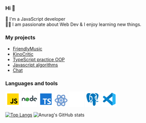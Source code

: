 ### Hi 👋

🌱 I'm a JavaScript developer <br/>
:man_technologist: I am passionate about Web Dev & I enjoy learning new things.

### My projects

-   [FriendlyMusic](https://github.com/htdhcvm/FriendlyMusic)
-   [KinoCritic](https://github.com/htdhcvm/kino-critic)
-   [TypeScript practice OOP](https://github.com/htdhcvm/type-script-design-patterns-solid-practice)
-   [Javascript algorithms](https://github.com/htdhcvm/javascript-algorithms)
-   [Chat](https://github.com/htdhcvm/chat)

### Languages and tools

![javascript](https://github.com/htdhcvm/htdhcvm/blob/main/assets/javascript-icon.png)
![nodejs](https://github.com/htdhcvm/htdhcvm/blob/main/assets/nodejs-icon.png)
![typescript](https://github.com/htdhcvm/htdhcvm/blob/main/assets/typescript-icon.png)
![react](https://github.com/htdhcvm/htdhcvm/blob/main/assets/react-icon.png)
![redux](https://github.com/htdhcvm/htdhcvm/blob/main/assets/redux-icon.png)
![postgreSQL](https://github.com/htdhcvm/htdhcvm/blob/main/assets/postgreSQL-icon.png)
![visualstudiocode](https://github.com/htdhcvm/htdhcvm/blob/main/assets/visualstudiocode-icon.png)

[![Top Langs](https://github-readme-stats.vercel.app/api/top-langs/?username=htdhcvm&layout=compact)](https://github.com/anuraghazra/github-readme-stats)
![Anurag's GitHub stats](https://github-readme-stats.vercel.app/api?username=htdhcvm&show_icons=true&hide=contribs,prs)

<!--
**htdhcvm/htdhcvm** is a ✨ _special_ ✨ repository because its `README.md` (this file) appears on your GitHub profile.

Here are some ideas to get you started:

- 🔭 I’m currently working on ...
- 🌱 I’m currently learning ...
- 👯 I’m looking to collaborate on ...
- 🤔 I’m looking for help with ...
- 💬 Ask me about ...
- 📫 How to reach me: ...
- 😄 Pronouns: ...
- ⚡ Fun fact: ...
-->
